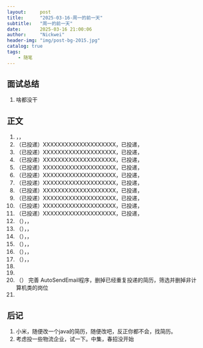 ```yaml
---
layout:     post
title:      "2025-03-16-周一的前一天"
subtitle:   "周一的前一天"
date:       2025-03-16 21:00:06
author:     "Nickwei"
header-img: "img/post-bg-2015.jpg"
catalog: true
tags:
    - 随笔
---
```


## 面试总结

1. 啥都没干




## 正文

1. ，，
1. （已投递）XXXXXXXXXXXXXXXXXXXX，已投递，
1. （已投递）XXXXXXXXXXXXXXXXXXXX，已投递，
1. （已投递）XXXXXXXXXXXXXXXXXXXX，已投递，
1. （已投递）XXXXXXXXXXXXXXXXXXXX，已投递，
1. （已投递）XXXXXXXXXXXXXXXXXXXX，已投递，
1. （已投递）XXXXXXXXXXXXXXXXXXXX，已投递，
1. （已投递）XXXXXXXXXXXXXXXXXXXX，已投递，
1. （已投递）XXXXXXXXXXXXXXXXXXXX，已投递，
1. （已投递）XXXXXXXXXXXXXXXXXXXX，已投递，
1. （已投递）XXXXXXXXXXXXXXXXXXXX，已投递，
1. （），，
1. （），，
1. （），，
1. （），，
1. （），，
1. （），，
1. 
1. 
1. （） 完善 AutoSendEmail程序，删掉已经重复投递的简历，筛选并删掉非计算机类的岗位
1. 



















## 后记

1. 小米，随便改一个java的简历，随便改吧，反正你都不会，找简历。
2. 考虑投一些物流企业，试一下。中集，春招没开始
